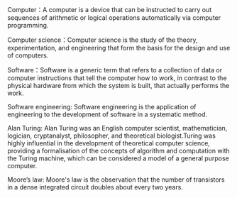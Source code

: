 Computer：A computer is a device that can be instructed to carry out sequences of arithmetic or logical operations automatically via computer programming.

Computer science：Computer science is the study of the theory, experimentation, and engineering that form the basis for the design and use of computers.

Software：Software is a generic term that refers to a collection of data or computer instructions that tell the computer how to work, in contrast to the physical hardware from which the system is built, that actually performs the work.

Software engineering: Software engineering is the application of engineering to the development of software in a systematic method.

Alan Turing: Alan Turing was an English computer scientist, mathematician, logician, cryptanalyst, philosopher, and theoretical biologist.Turing was highly influential in the development of theoretical computer science, providing a formalisation of the concepts of algorithm and computation with the Turing machine, which can be considered a model of a general purpose computer.

Moore’s law: Moore's law is the observation that the number of transistors in a dense integrated circuit doubles about every two years. 